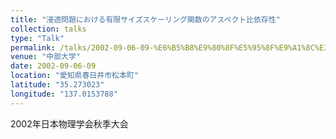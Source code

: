 ```yaml
---
title: "浸透問題における有限サイズスケーリング関数のアスペクト比依存性"
collection: talks
type: "Talk"
permalink: /talks/2002-09-06-09-%E6%B5%B8%E9%80%8F%E5%95%8F%E9%A1%8C%E3%81%AB%E3%81%8A%E3%81%91%E3%82%8B%E6%9C%89%E9%99%90%E3%82%B5%E3%82%A4%E3%82%BA%E3%82%B9%E3%82%B1%E3%83%BC%E3%83%AA%E3%83%B3%E3%82%B0%E9%96%A2
venue: "中部大学"
date: 2002-09-06-09
location: "愛知県春日井市松本町"
latitude: "35.273023"
longitude: "137.0153788"
---
```


2002年日本物理学会秋季大会
